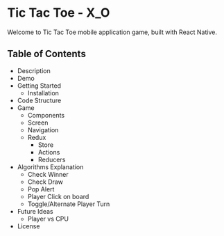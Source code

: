 # Tic Tac Toe - X_O

Welcome to Tic Tac Toe mobile application game, built with React Native.

## Table of Contents

- Description
- Demo
- Getting Started
    - Installation
- Code Structure
- Game
    - Components
    - Screen
    - Navigation
    - Redux
        - Store
        - Actions
        - Reducers
- Algorithms Explanation
    - Check Winner
    - Check Draw
    - Pop Alert
    - Player Click on board
    - Toggle/Alternate Player Turn
- Future Ideas
    - Player vs CPU
- License
